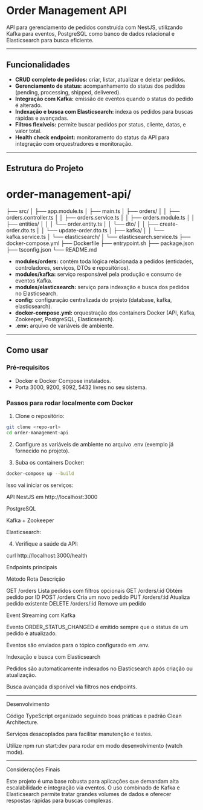 # Order Management API

API para gerenciamento de pedidos construída com NestJS, utilizando Kafka para eventos, PostgreSQL como banco de dados relacional e Elasticsearch para busca eficiente.

---

## Funcionalidades

- **CRUD completo de pedidos:** criar, listar, atualizar e deletar pedidos.
- **Gerenciamento de status:** acompanhamento do status dos pedidos (pending, processing, shipped, delivered).
- **Integração com Kafka:** emissão de eventos quando o status do pedido é alterado.
- **Indexação e busca com Elasticsearch:** indexa os pedidos para buscas rápidas e avançadas.
- **Filtros flexíveis:** permite buscar pedidos por status, cliente, datas, e valor total.
- **Health check endpoint:** monitoramento do status da API para integração com orquestradores e monitoração.

---

## Estrutura do Projeto

# order-management-api/
├── src/
│   ├── app.module.ts
│   ├── main.ts
│   ├── orders/
│   │   ├── orders.controller.ts
│   │   ├── orders.service.ts
│   │   ├── orders.module.ts
│   │   ├── entities/
│   │   │   └── order.entity.ts
│   │   └── dto/
│   │       ├── create-order.dto.ts
│   │       └── update-order.dto.ts
│   ├── kafka/
│   │   └── kafka.service.ts
│   └── elasticsearch/
│       └── elasticsearch.service.ts
├── docker-compose.yml
├── Dockerfile
├── entrypoint.sh
├── package.json
├── tsconfig.json
└── README.md

- **modules/orders:** contém toda lógica relacionada a pedidos (entidades, controladores, serviços, DTOs e repositórios).
- **modules/kafka:** serviço responsável pela produção e consumo de eventos Kafka.
- **modules/elasticsearch:** serviço para indexação e busca dos pedidos no Elasticsearch.
- **config:** configuração centralizada do projeto (database, kafka, elasticsearch).
- **docker-compose.yml:** orquestração dos containers Docker (API, Kafka, Zookeeper, PostgreSQL, Elasticsearch).
- **.env:** arquivo de variáveis de ambiente.

---

## Como usar

### Pré-requisitos

- Docker e Docker Compose instalados.
- Porta 3000, 9200, 9092, 5432 livres no seu sistema.

### Passos para rodar localmente com Docker

1. Clone o repositório:

```bash
git clone <repo-url>
cd order-management-api
```

2. Configure as variáveis de ambiente no arquivo .env (exemplo já fornecido no projeto).


3. Suba os containers Docker:


```bash
docker-compose up --build
```

Isso vai iniciar os serviços:

API NestJS em http://localhost:3000

PostgreSQL

Kafka + Zookeeper

Elasticsearch: 


4. Verifique a saúde da API:



curl http://localhost:3000/health

Endpoints principais

Método	Rota	Descrição

GET	/orders	Lista pedidos com filtros opcionais
GET	/orders/:id	Obtém pedido por ID
POST	/orders	Cria um novo pedido
PUT	/orders/:id	Atualiza pedido existente
DELETE	/orders/:id	Remove um pedido


Event Streaming com Kafka

Evento ORDER_STATUS_CHANGED é emitido sempre que o status de um pedido é atualizado.

Eventos são enviados para o tópico configurado em .env.


Indexação e busca com Elasticsearch

Pedidos são automaticamente indexados no Elasticsearch após criação ou atualização.

Busca avançada disponível via filtros nos endpoints.



---

Desenvolvimento

Código TypeScript organizado seguindo boas práticas e padrão Clean Architecture.

Serviços desacoplados para facilitar manutenção e testes.

Utilize npm run start:dev para rodar em modo desenvolvimento (watch mode).



---

Considerações Finais

Este projeto é uma base robusta para aplicações que demandam alta escalabilidade e integração via eventos. O uso combinado de Kafka e Elasticsearch permite tratar grandes volumes de dados e oferecer respostas rápidas para buscas complexas.